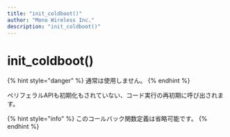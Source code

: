 ```yaml
---
title: "init_coldboot()"
author: "Mono Wireless Inc."
description: "init_coldboot()"
---
```

# init\_coldboot()

{% hint style="danger" %}
通常は使用しません。
{% endhint %}



ペリフェラルAPIも初期化もされていない、コード実行の再初期に呼び出されます。

{% hint style="info" %}
このコールバック関数定義は省略可能です。
{% endhint %}
